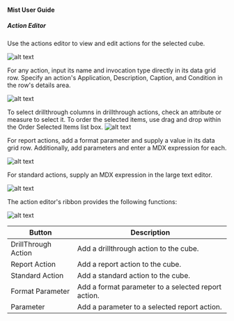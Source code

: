 #### Mist User Guide

##### Action Editor

Use the actions editor to view and edit actions for the selected cube.

![alt text](https://varigencecom.blob.core.windows.net/images-mistdocumentation-editoroverviews/Action1.png "Action Designer")

For any action, input its name and invocation type directly in its data grid 
row. Specify an action's Application, Description, Caption, and Condition in the 
row's details area.

![alt text](https://varigencecom.blob.core.windows.net/images-mistdocumentation-editoroverviews/Action2.png "Actions")

To select drillthrough columns in drillthrough actions, check an attribute or measure to select it. To 
order the selected items, use drag and drop within the Order Selected Items list 
box.
![alt text](https://varigencecom.blob.core.windows.net/images-mistdocumentation-editoroverviews/Action3.png "Drillthrough Actions")

For report actions, add a format parameter and supply a value in its data 
grid row. Additionally, add parameters and enter a MDX expression for each.

![alt text](https://varigencecom.blob.core.windows.net/images-mistdocumentation-editoroverviews/Action5.png "Report Actions")

For standard actions, supply an MDX expression in the large text editor.

![alt text](https://varigencecom.blob.core.windows.net/images-mistdocumentation-editoroverviews/Action4.png "Standard Actions")

The action editor's ribbon provides the following functions:

![alt text](https://varigencecom.blob.core.windows.net/images-mistdocumentation-editoroverviews/Action6.png "Action Ribbon")

Button | Description
--- | ---
DrillThrough Action | Add a drillthrough action to the cube.
Report Action | Add a report action to the cube.
Standard Action | Add a standard action to the cube.
Format Parameter | Add a format parameter to a selected report action.
Parameter | Add a parameter to a selected report action.
